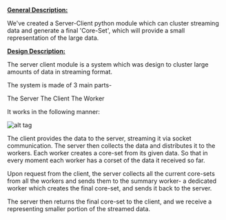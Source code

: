 <b><u>General Description:</u></b>

We've created a Server-Client python module which can cluster streaming data and generate a final 'Core-Set', which will provide a small representation of the large data.


<b><u>Design Description:</u></b>

The server client module is a system which was design to cluster large amounts of data in streaming format.

The system is made of 3 main parts-

The Server
The Client
The Worker

It works in the following manner:

![alt tag](http://i.imgur.com/vEERftm.png)

The client provides the data to the server, streaming it via socket communication.
The server then collects the data and distributes it to the workers.
Each worker creates a core-set from its given data.  So that in every moment each worker has a corset of the data it received so far.


Upon request from the client, the server collects all the current core-sets from all the workers and sends them to the summary worker- a dedicated worker which creates the final core-set, and sends it back to the server.

The server then returns the final core-set to the client, and we receive a representing smaller portion of the streamed data.
